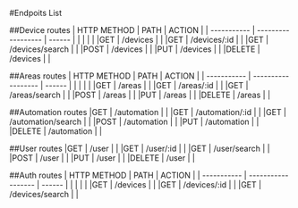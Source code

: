 #Endpoits List

##Device routes
| HTTP METHOD | PATH               | ACTION |
| ----------- | ------------------ | ------ |
|             |                    |        |
|GET          | /devices           |        |
|GET          | /devices/:id       |        |
|GET          | /devices/search    |        |
|POST         | /devices           |        |
|PUT          | /devices           |        |
|DELETE       | /devices           |        |


##Areas routes
| HTTP METHOD | PATH               | ACTION |
| ----------- | ------------------ | ------ |
|             |                    |        |
|GET          | /areas             |        |
|GET          | /areas/:id         |        |
|GET          | /areas/search      |        |
|POST         | /areas             |        |
|PUT          | /areas             |        |
|DELETE       | /areas             |        |

##Automation routes
|GET          | /automation        |        |
|GET          | /automation/:id    |        |
|GET          | /automation/search |        |
|POST         | /automation        |        |
|PUT          | /automation        |        |
|DELETE       | /automation        |        |

##User routes
|GET          | /user              |        |
|GET          | /user/:id          |        |
|GET          | /user/search       |        | 
|POST         | /user              |        |
|PUT          | /user              |        |
|DELETE       | /user              |        |

##Auth routes
| HTTP METHOD | PATH               | ACTION |
| ----------- | ------------------ | ------ |
|             |                    |        |
|GET          | /devices           |        |
|GET          | /devices/:id       |        |
|GET          | /devices/search    |        |